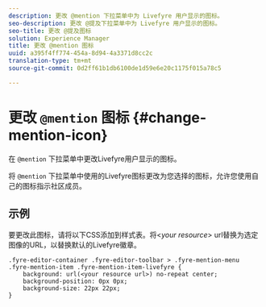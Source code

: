 ```yaml
---
description: 更改 @mention 下拉菜单中为 Livefyre 用户显示的图标。
seo-description: 更改 @提及下拉菜单中为 Livefyre 用户显示的图标。
seo-title: 更改 @提及图标
solution: Experience Manager
title: 更改 @mention 图标
uuid: a395f4ff774-454a-8d94-4a3371d8cc2c
translation-type: tm+mt
source-git-commit: 0d2ff61b1db6100de1d59e6e20c1175f015a78c5

---
```



# 更改 `@mention` 图标 {#change-mention-icon}

在 `@mention` 下拉菜单中更改Livefyre用户显示的图标。

将 `@mention` 下拉菜单中使用的Livefyre图标更改为您选择的图标，允许您使用自己的图标指示社区成员。

## 示例

要更改此图标，请将以下CSS添加到样式表。将&lt;*your resource*&gt; url替换为选定图像的URL，以替换默认的Livefyre徽章。

```
.fyre-editor-container .fyre-editor-toolbar > .fyre-mention-menu .fyre-mention-item .fyre-mention-item-livefyre { 
    background: url(<your resource url>) no-repeat center; 
    background-position: 0px 0px; 
    background-size: 22px 22px; 
}
```
